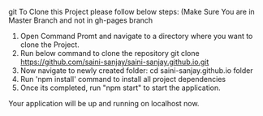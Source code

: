 git
To Clone this Project please follow below steps: (Make Sure You are in Master Branch and not in gh-pages branch
1. Open Command Promt and navigate to a directory where you want to clone the Project.
2. Run below command to clone the repository
       git clone https://github.com/saini-sanjay/saini-sanjay.github.io.git
3. Now navigate to newly created folder: cd saini-sanjay.github.io folder
4. Run 'npm install' command to install all project dependencies
5. Once its completed, run "npm start" to start the application.

Your application will be up and running on localhost now.
   